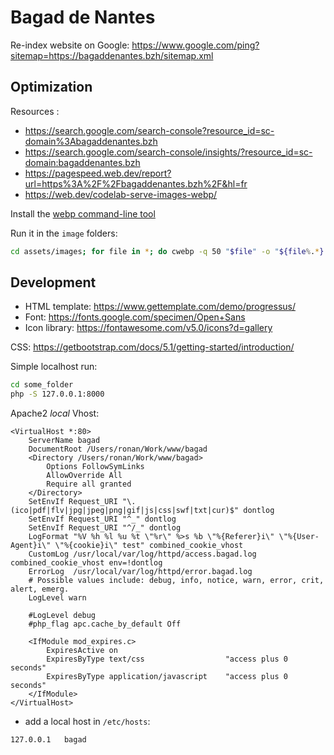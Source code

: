 Bagad de Nantes
===============

Re-index website on Google: https://www.google.com/ping?sitemap=https://bagaddenantes.bzh/sitemap.xml

Optimization
------------------

Resources :

- https://search.google.com/search-console?resource_id=sc-domain%3Abagaddenantes.bzh
- https://search.google.com/search-console/insights/?resource_id=sc-domain:bagaddenantes.bzh
- https://pagespeed.web.dev/report?url=https%3A%2F%2Fbagaddenantes.bzh%2F&hl=fr
- https://web.dev/codelab-serve-images-webp/

Install the [webp command-line tool](https://developers.google.com/speed/webp/docs/precompiled)

Run it in the `image` folders:

```bash
cd assets/images; for file in *; do cwebp -q 50 "$file" -o "${file%.*}.webp"; done
```


Development
-----------

- HTML template: https://www.gettemplate.com/demo/progressus/
- Font: https://fonts.google.com/specimen/Open+Sans
- Icon library: https://fontawesome.com/v5.0/icons?d=gallery

CSS: https://getbootstrap.com/docs/5.1/getting-started/introduction/

Simple localhost run:

```bash
cd some_folder
php -S 127.0.0.1:8000
```


Apache2 *local* Vhost:

```
<VirtualHost *:80>
    ServerName bagad
    DocumentRoot /Users/ronan/Work/www/bagad
    <Directory /Users/ronan/Work/www/bagad>
        Options FollowSymLinks
        AllowOverride All
        Require all granted
    </Directory>
    SetEnvIf Request_URI "\.(ico|pdf|flv|jpg|jpeg|png|gif|js|css|swf|txt|cur)$" dontlog
    SetEnvIf Request_URI "^_" dontlog
    SetEnvIf Request_URI "^/_" dontlog
    LogFormat "%V %h %l %u %t \"%r\" %>s %b \"%{Referer}i\" \"%{User-Agent}i\" \"%{cookie}i\" test" combined_cookie_vhost
    CustomLog /usr/local/var/log/httpd/access.bagad.log combined_cookie_vhost env=!dontlog
    ErrorLog  /usr/local/var/log/httpd/error.bagad.log
    # Possible values include: debug, info, notice, warn, error, crit, alert, emerg.
    LogLevel warn

    #LogLevel debug
    #php_flag apc.cache_by_default Off

    <IfModule mod_expires.c>
        ExpiresActive on
        ExpiresByType text/css                  "access plus 0 seconds"
        ExpiresByType application/javascript    "access plus 0 seconds"
    </IfModule>
</VirtualHost>
```

+ add a local host in `/etc/hosts`:

```
127.0.0.1	bagad
```

